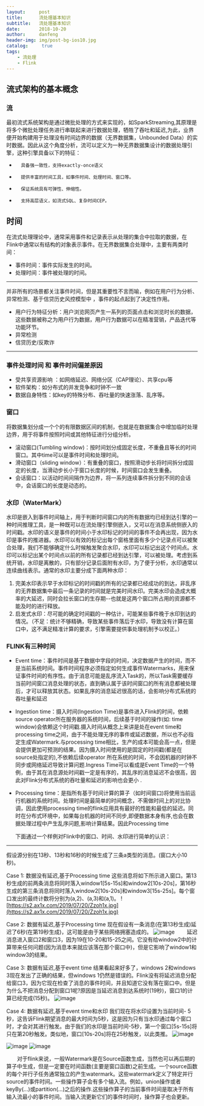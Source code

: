 ```yaml
---
layout:     post
title:      流处理基本知识
subtitle:   流处理基本知识
date:       2018-10-20
author:     danfeng
header-img: img/post-bg-ios10.jpg
catalog: 	 true
tags:
    - 流处理
    - Flink
---       
```


## 流式架构的基本概念
  ### 流
  最初流式系统架构是通过微批处理的方式来实现的，如SparkStreaming,其原理是将多个微批处理任务进行串联起来进行数据处理，牺牲了吞吐和延迟,为此，业界便开始构建用于处理没有时间边界的数据（无界数据集，Unbounded Data）的实时数据。因此从这个角度分析，流可以定义为一种无界数据集设计的数据处理引擎，这种引擎具备以下的特征：
-       具备强一致性，支持exactly-once语义
-       提供丰富的时间工具，如事件时间、处理时间、窗口等。
-       保证系统具有可弹性、伸缩性。
-       支持高层语义，如流式SQL、复杂时间CEP。
## 时间
   在流式处理理论中，通常采用事件和记录表示从处理的集合中拉取的数据，在Flink中通常以有结构的对象表示事件。在无界数据集合处理中，主要有两类时间：
-  事件时间：事件实际发生的时间。
-  处理时间：事件被处理的时间。

---

并非所有的场景都关注事件时间，但是其重要性不言而喻，例如在用户行为分析、异常检测、基于信贷历史风控模型中
，事件的起点起到了决定性作用。
-  用户行为特征分析：用户浏览网页产生一系列的页面点击和浏览时长的数据，这些数据被称之为用户行为数据，用户行为数据可以在精准营销，产品迭代等功能环节。
-  异常检测 
-  信贷历史/反欺诈
  

---
### 事件处理时间 和 事件时间偏差原因
-   受共享资源影响 ：如网络延迟、网络分区（CAP理论）、共享cpu等
-   软件架构：如分布式的并发竞争和时钟不一致
-   数据自身特性：如key的特殊分布、吞吐量的快速涨落、乱序等。
### 窗口
将数据集划分成一个个的有限数据区间的机制，也就是在数据集合中增加临时处理边界，用于将事件按照时间或其他特征进行分组分析。
-    滚动窗口(Tumbling window)：按时间划分成固定长度，不重叠且等长的时间窗口。其中time可以是事件时间和处理时间。
-    滑动窗口（sliding window）：有重叠的窗口，按照滑动步长将时间拆分成固定的长度，当滑动步长小于窗口长度的时候，时间窗口会发生重叠。
-    会话窗口：以活动时间间隔作为边界，将一系列连续事件拆分到不同的会话中，会话窗口的长度是动态的。
### 水印（WaterMark）
  水印是嵌入到事件时间轴上，用于判断时间窗口内的所有数据均已经到达引擎的一种时间推理工具，是一种既可以在流处理引擎侧嵌入，又可以在消息系统侧嵌入的时间戳。水印的语义是事件的时间小于水印标记的时间的事件不会再出现，因为水印是事件的推进器。水印可以有效的标记出每个窗格里面有多少个记录点可以被聚合处理，我们不能够确定什么时候触发聚合水印，水印可以标记出这个时间点。水印可以标记出某个时间点以前的所有记录都已经到达引擎，可以被处理。考虑到系统开销，水印是离散的，只有部分记录后面附有水印，为了便于分析，水印通常以连续曲线表示。通常的水印主要分成下面两种水印：
  1. 完美水印表示早于水印标记的时间戳的所有的记录都已经成功的到达，非乱序的无界数据集中最后一条记录的时间就是完美时间水印。完美水印会造成大概率的大延迟，同时会拉长窗口的生存期--也就是这两个窗口所占用的资源都不能及时的进行释放。
  2. 启发式水印：尽可能的确定时间戳的一种估计，可能某些事件晚于水印到达的情况。（不足：统计不够精确，导致某些事件落后于水印，导致没有计算在窗口中，这不满足精准计算的要求，引擎需要提供事处理机制予以校正。）

### FLINK有三种时间
- Event time：事件时间是基于数据中字段的时间，决定数据产生的时间，而不是当前系统时间。事件时间程序必须指定如何生成事件Watermarks，用来保证事件时间的有序性。由于消息可能是乱序流入Task的，所以Task需要缓存当前时间窗口消息处理的状态，直到确认属于该时间窗口的所有消息都被处理后，才可以释放其状态。如果乱序的消息延迟很高的话，会影响分布式系统的吞吐量和延迟
- Ingestion time：摄入时间(Ingestion Time)是事件进入Flink的时间，依赖source operator所在服务器的系统时间，后续基于时间的操作(如: time window)会依赖这个时间戳.摄入时间从概念上来讲是处在event time和processing time之间，由于不能处理无序的事件或延迟数据，所以也不必指定生成Watermark.与processing time相比，生产的成本可能会高一点，但是会提供更加可预测的结果。因为摄入时间使用的是固定的时间戳(都是在source处指定的),不依赖后续operator 所在系统的时间，不会因机器的时钟不同步或网络延迟导致计算问题.Ingress Time可以看成是Event Time的一个特例，由于其在消息源处时间戳一定是有序的，其乱序的消息延迟不会很高，因此对Flink分布式系统的吞吐量和延迟的影响也会更小 .
- Processing time：是指所有基于时间计算的算子（如时间窗口)将使用当前运行机器的系统时间。处理时间是最简单的时间概念，不需做时间上的对比协调，因此使用processing time的flink应用具有最好的性能和最低的延迟。同时在分布式环境中，如果每台机器的时间不同步,即便数据本身有序,也会在数据处理过程中产生乱序问题,影响计算结果。因此Processing time

 
  下面通过一个样例对Flink中的窗口、时间、水印进行简单的认识：

---

  假设源分别在13秒、13秒和16秒的时候生成了三条a类型的消息。(窗口大小10秒)。

Case 1: 数据没有延迟,基于Processing time 
这些消息将如下所示进入窗口。第13秒生成的前两条消息将同时落入window1[5s-15s]和window2[10s-20s]，第16秒生成的第三条消息将同时落入window2[10s-20s]和window3[15s-25s]。每个窗口发出的最终计数将分别为(a,2)、(a,3)和(a,1)。
![https://s2.ax1x.com/2019/07/20/Zzoh1x.jpg](https://s2.ax1x.com/2019/07/20/Zzoh1x.jpg)

Case 2: 数据有延迟,基于Processing time 
现在假设有一条消息(在第13秒生成)延迟了6秒(在第19秒生成)，这可能是由于某些网络拥塞造成的。
![image](https://s2.ax1x.com/2019/07/20/ZzoX9I.jpg)
&emsp;&emsp;延迟消息进入窗口2和窗口3，因为19在10-20和15-25之间。它没有给window2中的计算带来任何问题(因为消息本来就应该落在那个窗口中)，但是它影响了window1和window3的结果。

Case 3: 数据有延迟,基于event time 
结果看起来好多了，windows 2和windows 3现在发出了正确的结果，但windows 1仍然是错误的。Flink没有将延迟消息分配给窗口3，因为它现在检查了消息的事件时间，并且知道它没有落在窗口中。但是为什么不把消息分配到窗口1呢?原因是当延迟消息到达系统时(19秒)，窗口1的计算已经完成(15秒)。
![image](https://s2.ax1x.com/2019/07/20/ZzTmuT.jpg)

Case 4: 数据有延迟,基于event time和水印 
我们现在将水印设置为当前时间- 5秒，这告诉Flink期望消息的最大时间为5秒，这是因为只有当水印通过每个窗口时，才会对其进行触发。由于我们的水印是当前时间-5秒，第一个窗口[5s-15s]将只在第20秒触发。类似地，窗口[10s-20s]将在25秒触发，以此类推。
![image](https://s2.ax1x.com/2019/07/20/ZzTyxP.jpg)

![image](https://s2.ax1x.com/2019/07/20/ZzbF4H.jpg)
![image](https://s2.ax1x.com/2019/07/20/ZzbE8A.jpg)
 
&emsp;&emsp;对于flink来说，一般Watermark是在Source函数生成，当然也可以再后期的算子中生成，但是一定要在时间函数(主要是窗口函数)之前生成。一个source函数的每个并行子任务通常独立的产生watermark。这些watermark定义了特定并行source的事件时间。一些操作算子会有多个输入流。例如，union操作或者keyBy(...)或partition(...)之后的操作.这些操作算子的当前事件时间是取决于所有输入流最小的事件时间。当输入流更新它们的事件时间时，操作算子也会更新。
